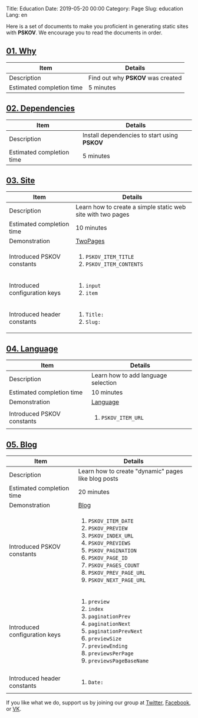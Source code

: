 Title: Education
Date: 2019-05-20 00:00
Category: Page
Slug: education
Lang: en

Here is a set of documents to make you proficient in generating static sites with **PSKOV**. We encourage you to read the documents in order.

## [01. Why][why]

| Item | Details |
|---|---|
| Description | Find out why **PSKOV** was created |
| Estimated completion time | 5 minutes |

## [02. Dependencies][deps]

| Item | Details |
|---|---|
| Description | Install dependencies to start using **PSKOV** |
| Estimated completion time | 5 minutes |

## [03. Site][site]

| Item | Details |
|---|---|
| Description | Learn how to create a simple static web site with two pages |
| Estimated completion time | 10 minutes |
| Demonstration | [TwoPages][01-sample] |
| Introduced PSKOV constants | <ol> <li>`PSKOV_ITEM_TITLE`</li> <li>`PSKOV_ITEM_CONTENTS`</li> </ol> |
| Introduced configuration keys | <ol> <li>`input`</li> <li>`item`</li> </ol> |
| Introduced header constants | <ol> <li>`Title:`</li> <li>`Slug:`</li> </ol> |

## [04. Language][lang]

| Item | Details |
|---|---|
| Description | Learn how to add language selection |
| Estimated completion time | 10 minutes |
| Demonstration | [Language][02-sample] |
| Introduced PSKOV constants | <ol> <li>`PSKOV_ITEM_URL`</li> </ol> |

## [05. Blog][blog]

| Item | Details |
|---|---|
| Description | Learn how to create "dynamic" pages like blog posts |
| Estimated completion time | 20 minutes |
| Demonstration | [Blog][03-sample] |
| Introduced PSKOV constants | <ol> <li>`PSKOV_ITEM_DATE`</li> <li>`PSKOV_PREVIEW`</li> <li>`PSKOV_INDEX_URL`</li> <li>`PSKOV_PREVIEWS`</li> <li>`PSKOV_PAGINATION`</li> <li>`PSKOV_PAGE_ID`</li> <li>`PSKOV_PAGES_COUNT`</li> <li>`PSKOV_PREV_PAGE_URL`</li> <li>`PSKOV_NEXT_PAGE_URL`</li> </ol> |
| Introduced configuration keys | <ol> <li>`preview`</li> <li>`index`</li> <li>`paginationPrev`</li> <li>`paginationNext`</li> <li>`paginationPrevNext`</li> <li>`previewSize`</li> <li>`previewEnding`</li> <li>`previewsPerPage`</li> <li>`previewsPageBaseName`</li> </ol> |
| Introduced header constants | <ol> <li>`Date:`</li> </ol> |

If you like what we do, support us by joining our group at [Twitter][tw], [Facebook][fb], or [VK][vk].

[why]: education.01.why.html
[deps]: education.02.deps.html
[site]: education.03.site.html
[lang]: education.04.lang.html
[blog]: education.05.blog.html

[01-sample]: http://opengamestudio.org/pskov/sample/01.TwoPages/about.html
[02-sample]: http://opengamestudio.org/pskov/sample/02.Language/en/about.html
[03-sample]: http://opengamestudio.org/pskov/sample/03.Blog/en/blog/index.html

[tw]: https://twitter.com/OpenGameStudio
[fb]: https://www.facebook.com/groups/162611230470183
[vk]: https://vk.com/opengamestudo
